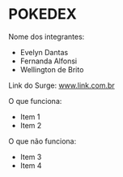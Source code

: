 # POKEDEX

Nome dos integrantes: 
- Evelyn Dantas
- Fernanda Alfonsi
- Wellington de Brito

Link do Surge: www.link.com.br

O que funciona:
- Item 1
- Item 2

O que não funciona: 
- Item 3
- Item 4
